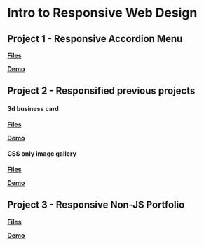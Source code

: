 # Intro to Responsive Web Design

## Project 1 - Responsive Accordion Menu

**[Files](rwd-accordion)**

**[Demo](https://sbchittenden.github.io/MD-Intro-to-RWD-projects/rwd-accordion/)**

## Project 2 - Responsified previous projects

#### 3d business card

**[Files](rwd-business_card)**

**[Demo](https://sbchittenden.github.io/MD-Intro-to-RWD-projects/rwd-business_card/)**

#### CSS only image gallery

**[Files]()**

**[Demo]()**


## Project 3 - Responsive Non-JS Portfolio

**[Files](rwd-non_js_portfolio)**

**[Demo](https://sbchittenden.github.io/MD-Intro-to-RWD-projects/rwd-non_js_portfolio/)**
